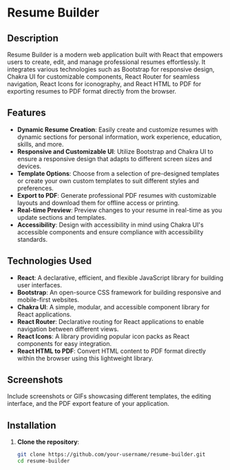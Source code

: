 # Resume Builder

## Description

Resume Builder is a modern web application built with React that empowers users to create, edit, and manage professional resumes effortlessly. It integrates various technologies such as Bootstrap for responsive design, Chakra UI for customizable components, React Router for seamless navigation, React Icons for iconography, and React HTML to PDF for exporting resumes to PDF format directly from the browser.

## Features

- **Dynamic Resume Creation**: Easily create and customize resumes with dynamic sections for personal information, work experience, education, skills, and more.
- **Responsive and Customizable UI**: Utilize Bootstrap and Chakra UI to ensure a responsive design that adapts to different screen sizes and devices.
- **Template Options**: Choose from a selection of pre-designed templates or create your own custom templates to suit different styles and preferences.
- **Export to PDF**: Generate professional PDF resumes with customizable layouts and download them for offline access or printing.
- **Real-time Preview**: Preview changes to your resume in real-time as you update sections and templates.
- **Accessibility**: Design with accessibility in mind using Chakra UI's accessible components and ensure compliance with accessibility standards.

## Technologies Used

- **React**: A declarative, efficient, and flexible JavaScript library for building user interfaces.
- **Bootstrap**: An open-source CSS framework for building responsive and mobile-first websites.
- **Chakra UI**: A simple, modular, and accessible component library for React applications.
- **React Router**: Declarative routing for React applications to enable navigation between different views.
- **React Icons**: A library providing popular icon packs as React components for easy integration.
- **React HTML to PDF**: Convert HTML content to PDF format directly within the browser using this lightweight library.

## Screenshots

Include screenshots or GIFs showcasing different templates, the editing interface, and the PDF export feature of your application.

## Installation

1. **Clone the repository**:

   ```bash
   git clone https://github.com/your-username/resume-builder.git
   cd resume-builder
